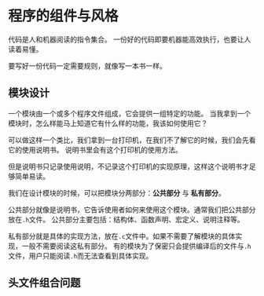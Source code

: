 
# 程序的组件与风格

代码是人和机器阅读的指令集合。
一份好的代码即要机器能高效执行，也要让人读着易懂。

要写好一份代码一定需要规则，就像写一本书一样。

## 模块设计

一个模块由一个或多个程序文件组成，它会提供一组特定的功能。
当我拿到一个模块时，怎么样能马上知道它有什么样的功能，我该如何使用它？

可以做这样一个类比，我们拿到一台打印机，在我们不了解它的时候，我们会先看它的使用说明书。
说明书里会有这个打印机的使用方法。

但是说明书只记录使用说明，不记录这个打印机的实现原理，这样这个说明书才足够简单易读。

我们在设计模块的时候，可以把模块分两部分：**公共部分** 与 **私有部分**。

公共部分就像是说明书，它告诉使用者如何来使用这个模块。通常我们把公共部分放在`.h`文件。
公共部分主要包括：结构体、函数声明、宏定义、说明注释等。

私有部分就是具体的实现方法，放在`.c`文件中。如果不需要了解模块的具体实现，一般不需要阅读这私有部分。
有的模块为了保密只会提供编译后的文件与`.h`文件，用户只能阅读`.h`而无法查看到具体实现。

## 头文件组合问题


